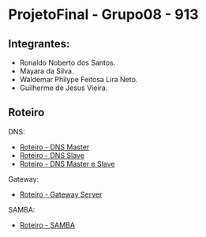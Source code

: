 # ProjetoFinal - Grupo08 - 913

## Integrantes:

* Ronaldo Noberto dos Santos.  
* Mayara da Silva.  
* Waldemar Philype Feitosa Lira Neto.  
* Guilherme de Jesus Vieira.  

## Roteiro

DNS:

- [Roteiro - DNS Master](https://github.com/Ronaldo913/ProjetoFinal---Grupo08---913/blob/main/DNS/DNS_Master.md)
- [Roteiro - DNS Slave](https://github.com/Ronaldo913/ProjetoFinal---Grupo08---913/blob/main/DNS/DNS_Slave.md)
- [Roteiro - DNS Master e Slave](https://github.com/Roteiro913/ProjetoFinal---Grupo08---913/main/DNS_Master_e_Slave.md)

Gateway:

- [Roteiro - Gateway Server](https://github.com/Ronaldo913/ProjetoFinal---Grupo08---913/blob/main/Gateway_Server.md)

SAMBA:

- [Roteiro - SAMBA ](https://github.com/Ronaldo913/ProjetoFinal---Grupo08---913/blob/main/SAMBA.md)
